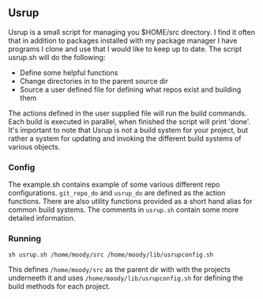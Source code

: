 ## Usrup

Usrup is a small script for managing you $HOME/src directory.
I find it often that in addition to packages installed with
my package manager I have programs I clone and use that
I would like to keep up to date. The script usrup.sh will do
the following:

* Define some helpful functions
* Change directories in to the parent source dir
* Source a user defined file for defining what repos exist and building them

The actions defined in the user supplied file will run the build commands.
Each build is executed in parallel, when finished the script will print
'done'. It's important to note that Usrup is not a build system for your
project, but rather a system for updating and invoking the different
build systems of various objects.

### Config

The example.sh contains example of some various different repo
configurations. `git_repo_do` and `usrup_do` are defined as the action functions.
There are also utility functions provided as a short hand alias for common
build systems. The comments in `usrup.sh` contain some more detailed information.


### Running

`sh usrup.sh /home/moody/src /home/moody/lib/usrupconfig.sh`

This defines `/home/moody/src` as the parent dir with with the projects
underneeth it and uses `/home/moody/lib/usrupconfig.sh` for defining the build
methods for each project.
